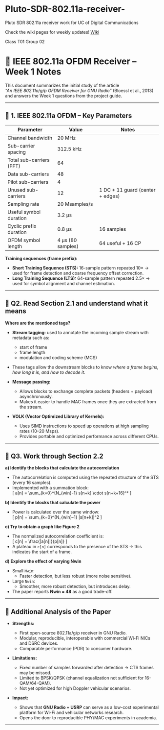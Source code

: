 # Pluto-SDR-802.11a-receiver-
Pluto SDR 802.11a receiver work for UC of Digital Communications

Check the wiki pages for weekly updates! [Wiki](https://github.com/MafaldaBarros/Pluto-SDR-802.11a-receiver-/wiki)

Class T01
Group 02

# 📡 IEEE 802.11a OFDM Receiver – Week 1 Notes

This document summarizes the initial study of the article  
*“An IEEE 802.11a/g/p OFDM Receiver for GNU Radio”* (Bloessl et al., 2013)  
and answers the Week 1 questions from the project guide.  

---

## 🔎 1. IEEE 802.11a OFDM – Key Parameters

| Parameter                  | Value                | Notes                                  |
|----------------------------|----------------------|----------------------------------------|
| Channel bandwidth          | 20 MHz              |                                         |
| Sub-carrier spacing        | 312.5 kHz           |                                         |
| Total sub-carriers (FFT)   | 64                  |                                         |
| Data sub-carriers          | 48                  |                                         |
| Pilot sub-carriers         | 4                   |                                         |
| Unused sub-carriers        | 12                  | 1 DC + 11 guard (center + edges)        |
| Sampling rate              | 20 Msamples/s       |                                         |
| Useful symbol duration     | 3.2 µs              |                                         |
| Cyclic prefix duration     | 0.8 µs              | 16 samples                              |
| OFDM symbol length         | 4 µs (80 samples)   | 64 useful + 16 CP                       |

**Training sequences (frame prefix):**
- **Short Training Sequence (STS):** 16-sample pattern repeated 10× → used for frame detection and coarse frequency offset correction.
- **Long Training Sequence (LTS):** 64-sample pattern repeated 2.5× → used for symbol alignment and channel estimation.

---
## 📖 Q2. Read Section 2.1 and understand what it means  
**Where are the mentioned tags?**

- **Stream tagging:** used to annotate the incoming sample stream with metadata such as:  
  - start of frame  
  - frame length  
  - modulation and coding scheme (MCS)  
- These tags allow the downstream blocks to know *where a frame begins, how long it is, and how to decode it*.  

- **Message passing:**  
  - Allows blocks to exchange complete packets (headers + payload) asynchronously.  
  - Makes it easier to handle MAC frames once they are extracted from the stream.  

- **VOLK (Vector Optimized Library of Kernels):**  
  - Uses SIMD instructions to speed up operations at high sampling rates (10–20 Msps).  
  - Provides portable and optimized performance across different CPUs.  

---

## 🧮 Q3. Work through Section 2.2  
**a) Identify the blocks that calculate the autocorrelation**  
- The autocorrelation is computed using the repeated structure of the STS (every 16 samples).  
- Implemented with a summation block:  
  \[  a[n] = \sum_{k=0}^{N_{win}-1} s[n+k] \cdot s[n+k+16]^*  \]

**b) Identify the blocks that calculate the power**  
- Power is calculated over the same window:  
  \[  p[n] = \sum_{k=0}^{N_{win}-1} |s[n+k]|^2  \]

**c) Try to obtain a graph like Figure 2**  
- The normalized autocorrelation coefficient is:  
  \[  c[n] = \frac{|a[n]|}{p[n]}  \]  
- A plateau in `c[n]` corresponds to the presence of the STS → this indicates the start of a frame.  

**d) Explore the effect of varying Nwin**  
- Small `Nwin`:  
  - Faster detection, but less robust (more noise sensitive).  
- Large `Nwin`:  
  - Smoother, more robust detection, but introduces delay.  
- The paper reports **Nwin = 48** as a good trade-off.  

---

## 📝 Additional Analysis of the Paper

- **Strengths:**  
  - First open-source 802.11a/g/p receiver in GNU Radio.  
  - Modular, reproducible, interoperable with commercial Wi-Fi NICs and DSRC devices.  
  - Comparable performance (PDR) to consumer hardware.  

- **Limitations:**  
  - Fixed number of samples forwarded after detection → CTS frames may be missed.  
  - Limited to BPSK/QPSK (channel equalization not sufficient for 16-QAM/64-QAM).  
  - Not yet optimized for high Doppler vehicular scenarios.  

- **Impact:**  
  - Shows that **GNU Radio + USRP** can serve as a low-cost experimental platform for Wi-Fi and vehicular networks research.  
  - Opens the door to reproducible PHY/MAC experiments in academia.  

---
